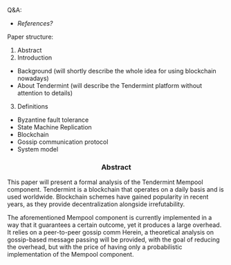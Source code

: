 
Q&A:
- *References?*

Paper structure:
1. Abstract
2. Introduction
* Background (will shortly describe the whole idea for using blockchain nowadays)
* About Tendermint (will describe the Tendermint platform without attention to details)
3. Definitions
* Byzantine fault tolerance
* State Machine Replication
* Blockchain
* Gossip communication protocol
* System model

<div align='center'> 
	<h3>Abstract</h3>
</div>

This paper will present a formal analysis of the Tendermint Mempool component. Tendermint is a blockchain that operates on a daily basis and is used worldwide. Blockchain schemes have gained popularity in recent years, as they provide decentralization alongside irrefutability.  

The aforementioned Mempool component is currently implemented in a way that it guarantees a certain outcome, yet it produces a large overhead. It relies on a peer-to-peer gossip comm Herein, a theoretical analysis on gossip-based message passing will be provided, with the goal of reducing the overhead, but with the price of having only a probabilistic implementation of the Mempool component.

<!--stackedit_data:
eyJoaXN0b3J5IjpbLTgwNjY2ODE3MywtMTI2MzMwNDA2LDEzMT
g2MjQ1MTAsLTkyMDE0MDgwOSwxMjM4MjIwMjgxLC0xMjcwNDIx
NDgyLDk2OTYxNjQ4OCwxODY2NjA4NTE4LDE3NzIzMTk3OTUsND
gxMzE5NTk3LDcyNTI1MDQ1OSwtMTAzODc3MzIzNywtMTM5NjM0
MTk0LDE2OTkzNDk0ODJdfQ==
-->